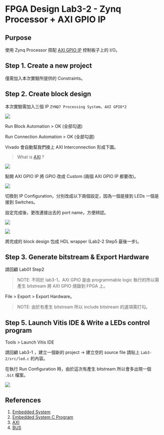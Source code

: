 # FPGA Design Lab3-2 - Zynq Processor + AXI GPIO IP
## Purpose
使用 Zynq Processor 搭配 [AXI GPIO IP](https://xilinx.github.io/embeddedsw.github.io/gpio/doc/html/api/index.html) 控制板子上的 I/O。
## Step 1. Create a new project
僅需加入本次實驗所提供的 Constraints。
## Step 2. Create block design
本次實驗需加入三個 IP `ZYNQ7 Processing System`、`AXI GPIO*2`

![](https://i.imgur.com/Jmndo1a.png)

Run Block Automation > OK (全部勾選)

Run Connection Automation > OK (全部勾選)

Vivado 會自動幫我們接上 AXI Interconnection 形成下圖。

>What is [AXI](https://www.xilinx.com/products/intellectual-property/axi.html) ?

![](https://i.imgur.com/JTl8n7f.png)

點開 AXI GPIO IP 將 GPIO 改成 Custom (兩個 AXI GPIO IP 都要改)。

![](https://i.imgur.com/boGrfCo.png)

切換到 IP Configuration，分別改成以下兩個設定，因為一個是接到 LEDs 一個是接到 Switches。

設定完成後，更改連接出去的 port name，方便辨認。

![](https://i.imgur.com/2YoftPu.png)

![](https://i.imgur.com/d8eWdGX.png)

將完成的 block design 包成 HDL wrapper (Lab2-2 Step5 最後一步)。

## Step 3. Generate bitstream & Export Hardware
請回顧 Lab01 Step2

>NOTE: 不同於 lab3-1，AXI GPIO 是由 programmable logic 執行的所以需產生 bitstream 將 AXI GPIO 燒錄到 FPGA 上。

File > Export > Export Hardware。
>NOTE: 由於有產生 bitstream 所以 include bitstream 的選項需打勾。

## Step 5. Launch Vitis IDE & Write a LEDs control program
Tools > Launch Vitis IDE

請回顧 Lab3-1 ，建立一個新的 project -> 建立空的 source file 請貼上 `Lab3-2/src/led.c` 的內容。

在執行 Run Configuration 時，由於這次有產生 bitstream 所以會多出現一個 `.bit` 檔案。

![](https://i.imgur.com/aMB0Rmq.png)

## References
 1. [Embedded System](https://zh.wikipedia.org/wiki/%E5%B5%8C%E5%85%A5%E5%BC%8F%E7%B3%BB%E7%BB%9F)
 2. [Embedded System C Program](http://stenlyho.blogspot.com/2007/04/c_03.html)
 3. [AXI](https://www.twblogs.net/a/5b8cb90d2b7177188334d3a7)
 4. [BUS](https://www.twblogs.net/a/5b8cb90d2b7177188334d3a7)
